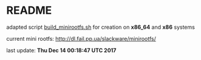 # README #

adapted script [build_minirootfs.sh](http://slackware.uk/slackwarearm/slackwarearm-devtools/minirootfs/scripts/build_minirootfs.sh) for creation on **x86_64** and **x86** systems

current mini rootfs: http://dl.fail.pp.ua/slackware/minirootfs/

last update: **Thu Dec 14 00:18:47 UTC 2017**
